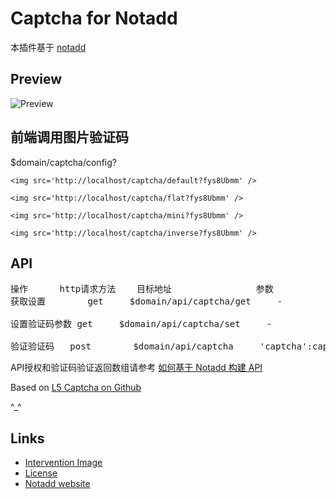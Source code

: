 # Captcha for Notadd

本插件基于 [notadd](https://github.com/notadd/notadd)

## Preview
![Preview](http://i.imgur.com/HYtr744.png)

## 前端调用图片验证码

$domain/captcha/config?

`<img src='http://localhost/captcha/default?fys8Ubmm' />`

`<img src='http://localhost/captcha/flat?fys8Ubmm' />`

`<img src='http://localhost/captcha/mini?fys8Ubmm' />`

`<img src='http://localhost/captcha/inverse?fys8Ubmm' />`

## API
<pre>
操作		http请求方法	目标地址				参数
获取设置		get		$domain/api/captcha/get		-

设置验证码参数	get		$domain/api/captcha/set		-

验证验证码	post		$domain/api/captcha		'captcha':captcha
</pre>

API授权和验证码验证返回数组请参考 [如何基于 Notadd 构建 API](https://docs.notadd.com/#/v1.0/zh-CN/howtos/api)

Based on [L5 Captcha on Github](https://github.com/mewebstudio/captcha)

^_^

## Links
* [Intervention Image](https://github.com/Intervention/image)
* [License](http://www.opensource.org/licenses/mit-license.php)
* [Notadd website](http://notadd.com)
